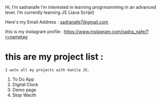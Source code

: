 Hi, I’m sadranafe
I’m interested in learning progrmamming in an advanced level.
I’m currently learning JS (Java Script)

Here's my Email Address : sadranafe7@gmail.com

this is my instagram profile : https://www.instagram.com/sadra_nafe/?r=nametag

# this are my project list : 
    I wote all my projects with Vanila JS. 
1) To Do App
2) Digital Clock
3) Demo page
4) Stop Wacth 

<!---
sadranafe/sadranafe is a ✨ special ✨ repository because its `README.md` (this file) appears on your GitHub profile.
You can click the Preview link to take a look at your changes.
--->
